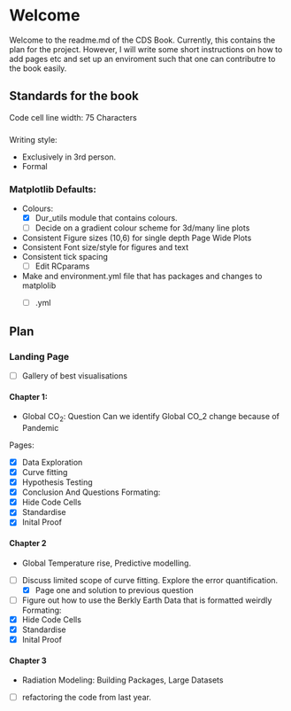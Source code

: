 # Welcome
Welcome to the readme.md of the CDS Book. Currently, this contains the plan for the project. However, I will write some short instructions on how to add pages etc and set up an enviroment such that one can contributre to the book easily. 

## Standards for the book
Code cell line width: 75 Characters
###
Writing style: 
- Exclusively in 3rd person.
- Formal
### Matplotlib Defaults:
- Colours:
    - [x] Dur_utils module that contains colours.
    - [ ] Decide on a gradient colour scheme for 3d/many line plots
- Consistent Figure sizes (10,6) for single depth Page Wide Plots
- Consistent Font size/style for figures and text 
- Consistent tick spacing 
    - [ ] Edit RCparams
- Make and environment.yml file that has packages and changes to matplolib 
    - [ ] .yml


## Plan 
### Landing Page
- [ ] Gallery of best visualisations
#### Chapter 1:
- Global $\textrm{CO}_2$: Question Can we identify Global CO_2 change because of Pandemic 

Pages:
- [x] Data Exploration
- [x] Curve fitting
- [x] Hypothesis Testing 
- [x] Conclusion And Questions
Formating:
- [x] Hide Code Cells
- [x] Standardise
- [x] Inital Proof
#### Chapter 2
- Global Temperature rise, Predictive modelling. 
- [ ] Discuss limited scope of curve fitting. Explore the error quantification.
    - [x] Page one and solution to previous question
- [ ] Figure out how to use the Berkly Earth Data that is formatted weirdly
Formating:
- [x] Hide Code Cells
- [x] Standardise
- [x] Inital Proof
#### Chapter 3
- Radiation Modeling: Building Packages, Large Datasets 
- [ ] refactoring the code from last year. 